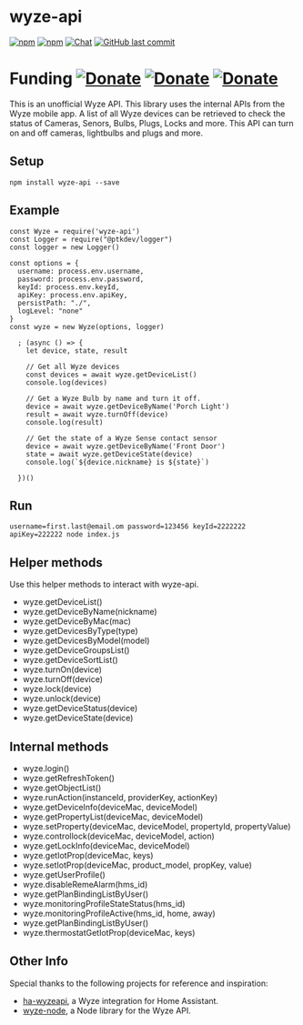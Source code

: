# wyze-api
[![npm](https://img.shields.io/npm/dt/wyze-api)](https://www.npmjs.com/package/wyze-api)
[![npm](https://img.shields.io/npm/v/wyze-api.svg?style=flat-square)](https://www.npmjs.com/package/wyze-api)
[![Chat](https://img.shields.io/discord/1134601590762913863)](https://discord.gg/Mjkpq2x9)
[![GitHub last commit](https://img.shields.io/github/last-commit/jfarmer08/wyze-api)](https://github.com/jfarmer08/wyze-api)


# Funding   [![Donate](https://img.shields.io/badge/Donate-PayPal-blue.svg?style=flat-square&maxAge=2592000)](https://www.paypal.com/paypalme/AllenFarmer) [![Donate](https://img.shields.io/badge/Donate-Venmo-blue.svg?style=flat-square&maxAge=2592000)](https://venmo.com/u/Allen-Farmer) [![Donate](https://img.shields.io/badge/Donate-Cash_App-blue.svg?style=flat-square&maxAge=2592000)](https://cash.app/$Jfamer08)

This is an unofficial Wyze API. This library uses the internal APIs from the Wyze mobile app. A list of all Wyze devices can be retrieved to check the status of Cameras, Senors, Bulbs, Plugs, Locks and more. This API can turn on and off cameras, lightbulbs and plugs and more.

## Setup
`npm install wyze-api --save`

## Example
```
const Wyze = require('wyze-api')
const Logger = require("@ptkdev/logger")
const logger = new Logger()

const options = {
  username: process.env.username,
  password: process.env.password,
  keyId: process.env.keyId,
  apiKey: process.env.apiKey,
  persistPath: "./",
  logLevel: "none"
}
const wyze = new Wyze(options, logger)

  ; (async () => {
    let device, state, result

    // Get all Wyze devices
    const devices = await wyze.getDeviceList()
    console.log(devices)

    // Get a Wyze Bulb by name and turn it off.
    device = await wyze.getDeviceByName('Porch Light')
    result = await wyze.turnOff(device)
    console.log(result)

    // Get the state of a Wyze Sense contact sensor
    device = await wyze.getDeviceByName('Front Door')
    state = await wyze.getDeviceState(device)
    console.log(`${device.nickname} is ${state}`)

  })()
```

## Run
`username=first.last@email.om password=123456 keyId=2222222 apiKey=222222 node index.js`

## Helper methods

Use this helper methods to interact with wyze-api.

- wyze.getDeviceList()
- wyze.getDeviceByName(nickname)
- wyze.getDeviceByMac(mac)
- wyze.getDevicesByType(type)
- wyze.getDevicesByModel(model)
- wyze.getDeviceGroupsList()
- wyze.getDeviceSortList()
- wyze.turnOn(device)
- wyze.turnOff(device)
- wyze.lock(device)
- wyze.unlock(device)
- wyze.getDeviceStatus(device)
- wyze.getDeviceState(device)



## Internal methods

- wyze.login()
- wyze.getRefreshToken()
- wyze.getObjectList()
- wyze.runAction(instanceId, providerKey, actionKey)
- wyze.getDeviceInfo(deviceMac, deviceModel)
- wyze.getPropertyList(deviceMac, deviceModel)
- wyze.setProperty(deviceMac, deviceModel, propertyId, propertyValue)
- wyze.controllock(deviceMac, deviceModel, action)
- wyze.getLockInfo(deviceMac, deviceModel)
- wyze.getIotProp(deviceMac, keys)
- wyze.setIotProp(deviceMac, product_model, propKey, value)
- wyze.getUserProfile()
- wyze.disableRemeAlarm(hms_id)
- wyze.getPlanBindingListByUser()
- wyze.monitoringProfileStateStatus(hms_id)
- wyze.monitoringProfileActive(hms_id, home, away)
- wyze.getPlanBindingListByUser()
- wyze.thermostatGetIotProp(deviceMac, keys)

## Other Info

Special thanks to the following projects for reference and inspiration:

- [ha-wyzeapi](https://github.com/JoshuaMulliken/ha-wyzeapi), a Wyze integration for Home Assistant.
- [wyze-node](https://github.com/noelportugal/wyze-node), a Node library for the Wyze API.
